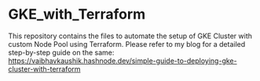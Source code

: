 # GKE_with_Terraform

This repository contains the files to automate the setup of GKE Cluster with custom Node Pool using Terraform. 
Please refer to my blog for a detailed step-by-step guide on the same: https://vaibhavkaushik.hashnode.dev/simple-guide-to-deploying-gke-cluster-with-terraform
